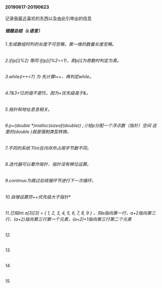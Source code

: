 #### 20190617-20190623  
记录我最近喜欢的东西以及由此引申出的信息
##### 错题总结（c语言）
###### 1.生成数组时列的长度不可忽略，第一维的数量长度忽略。
###### 2.if(p[i]%2)  等同 if(p[i]%2==1)，即p[i]为奇数时判定为真。
###### 3.while(i++<7) 为 先计算i++，再判定while。
###### 4.7&3+12的值不是15，因为+优先级高于&。
###### 5.指针和地址息息相关。  
###### 6.p=(double *)malloc(sizeof(double)) ; //给p分配一个浮点数（指针）空间 这里的(double *)就是强制类型转换。*
###### 7.不同的系统下int在内存所占用字节数不同。
###### 8.迭代器可以看作指针，指针没有移位运算。
###### 9.continue为跳过后续循环节进行下一次循环。  
###### 10.自增运算符++优先级大于指针*
###### 11.已知int a[3][3] = { 1, 2, 3, 4, 5, 6, 7, 8, 9 } ，则a指向第一行，a+2指向第三行，*(a+2)指向第三行第一个元素，*(a+2)+1指向第三行第二个元素
###### 12.
###### 13.
###### 14.
###### 15.
